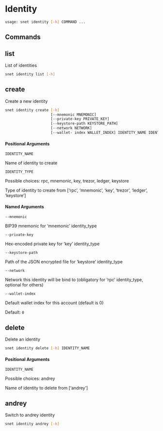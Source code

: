 # Identity

```sh
usage: snet identity [-h] COMMAND ...
```

## Commands

## list

List of identities

```sh
snet identity list [-h]
```

## create

Create a new identity

```sh
snet identity create [-h]
                     [--mnemonic MNEMONIC]
                     [--private-key PRIVATE_KEY]
                     [--keystore-path KEYSTORE_PATH]
                     [--network NETWORK]
                     [--wallet- index WALLET_INDEX] IDENTITY_NAME IDENTITY_TYPE
```

#### Positional Arguments

`IDENTITY_NAME`

    

Name of identity to create

`IDENTITY_TYPE`

    

Possible choices: rpc, mnemonic, key, trezor, ledger, keystore

Type of identity to create from [‘rpc’, ‘mnemonic’, ‘key’, ‘trezor’, ‘ledger’,
‘keystore’]

#### Named Arguments

`--mnemonic`

    

BIP39 mnemonic for ‘mnemonic’ identity_type

`--private-key`

    

Hex-encoded private key for ‘key’ identity_type

`--keystore-path`

    

Path of the JSON encrypted file for ‘keystore’ identity_type

`--network`

    

Network this identity will be bind to (obligatory for ‘rpc’ identity_type,
optional for others)

`--wallet-index`

    

Default wallet index for this account (default is 0)

Default: `0`

## delete

Delete an identity

```sh
snet identity delete [-h] IDENTITY_NAME
```

#### Positional Arguments

`IDENTITY_NAME`

    

Possible choices: andrey

Name of identity to delete from [‘andrey’]

## andrey

Switch to andrey identity

```sh
snet identity andrey [-h]
```


